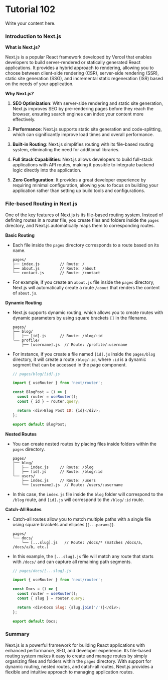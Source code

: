 # Tutorial 102

Write your content here.

### Introduction to Next.js

**What is Next.js?**

Next.js is a popular React framework developed by Vercel that enables developers to build server-rendered or statically generated React applications. It provides a hybrid approach to rendering, allowing you to choose between client-side rendering (CSR), server-side rendering (SSR), static site generation (SSG), and incremental static regeneration (ISR) based on the needs of your application.

**Why Next.js?**

1. **SEO Optimization**: With server-side rendering and static site generation, Next.js improves SEO by pre-rendering pages before they reach the browser, ensuring search engines can index your content more effectively.
  
2. **Performance**: Next.js supports static site generation and code-splitting, which can significantly improve load times and overall performance.

3. **Built-in Routing**: Next.js simplifies routing with its file-based routing system, eliminating the need for additional libraries.

4. **Full Stack Capabilities**: Next.js allows developers to build full-stack applications with API routes, making it possible to integrate backend logic directly into the application.

5. **Zero Configuration**: It provides a great developer experience by requiring minimal configuration, allowing you to focus on building your application rather than setting up build tools and configurations.

### File-based Routing in Next.js

One of the key features of Next.js is its file-based routing system. Instead of defining routes in a router file, you create files and folders inside the `pages` directory, and Next.js automatically maps them to corresponding routes.

**Basic Routing**

- Each file inside the `pages` directory corresponds to a route based on its name.

  ```
  pages/
  ├── index.js         // Route: /
  ├── about.js         // Route: /about
  └── contact.js       // Route: /contact
  ```

- For example, if you create an `about.js` file inside the `pages` directory, Next.js will automatically create a route `/about` that renders the content of `about.js`.

**Dynamic Routing**

- Next.js supports dynamic routing, which allows you to create routes with dynamic parameters by using square brackets `[]` in the filename.

  ```
  pages/
  ├── blog/
  │   ├── [id].js      // Route: /blog/:id
  └── profile/
      ├── [username].js  // Route: /profile/:username
  ```

- For instance, if you create a file named `[id].js` inside the `pages/blog` directory, it will create a route `/blog/:id`, where `:id` is a dynamic segment that can be accessed in the page component.

  ```javascript
  // pages/blog/[id].js

  import { useRouter } from 'next/router';

  const BlogPost = () => {
    const router = useRouter();
    const { id } = router.query;

    return <div>Blog Post ID: {id}</div>;
  };

  export default BlogPost;
  ```

**Nested Routes**

- You can create nested routes by placing files inside folders within the `pages` directory.

  ```
  pages/
  ├── blog/
  │   ├── index.js     // Route: /blog
  │   ├── [id].js      // Route: /blog/:id
  └── users/
      ├── index.js     // Route: /users
      └── [username].js  // Route: /users/:username
  ```

- In this case, the `index.js` file inside the `blog` folder will correspond to the `/blog` route, and `[id].js` will correspond to the `/blog/:id` route.

**Catch-All Routes**

- Catch-all routes allow you to match multiple paths with a single file using square brackets and ellipses (`[...params]`).

  ```
  pages/
  └── docs/
      └── [...slug].js   // Route: /docs/* (matches /docs/a, /docs/a/b, etc.)
  ```

- In this example, the `[...slug].js` file will match any route that starts with `/docs/` and can capture all remaining path segments.

  ```javascript
  // pages/docs/[...slug].js

  import { useRouter } from 'next/router';

  const Docs = () => {
    const router = useRouter();
    const { slug } = router.query;

    return <div>Docs Slug: {slug.join('/')}</div>;
  };

  export default Docs;
  ```

### Summary

Next.js is a powerful framework for building React applications with enhanced performance, SEO, and developer experience. Its file-based routing system makes it easy to create and manage routes by simply organizing files and folders within the `pages` directory. With support for dynamic routing, nested routes, and catch-all routes, Next.js provides a flexible and intuitive approach to managing application routes.